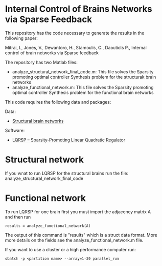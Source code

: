 # Internal Control of Brains Networks via Sparse Feedback

This repository has the code necessary to generate the results in the following paper:

Mitrai, I., Jones, V., Dewantoro, H., Stamoulis, C., Daoutidis P., Internal control of brain networks via Sparse feedback

The repository has two Matlab files:

 - analyze_structural_network_final_code.m: This file solves the Sparsity promoting optimal controller Synthesis problem for the structurak brain networks
 - analyze_functional_network.m: This file solves the Sparsity promoting optimal controller Synthesis problem for the functional brain networks


This code requires the following data and packages:

Data: 
- [Structural brain networks](https://complexsystemsupenn.com/s/NCTfMRI30SubScale60_ROI_volcorrected.mat) 

Software:
- [LQRSP – Sparsity-Promoting Linear Quadratic Regulator](http://www.ece.umn.edu/users/mihailo/software/lqrsp/)

# Structural network
If you wnat to run LQRSP for the structural brains run the file: analyze_structural_network_final_code

# Functional network
To run LQRSP for one brain first you must import the adjacency matrix A and then run
```
results = analyze_functional_network(A)
```
The output of this command is "results" which is a struct data format. More more details on the fields see the analyze_functional_network.m file.


If you want to use a cluster or a high performance computer run:
```
sbatch -p <partition name> --array=1-30 parallel_run
```
